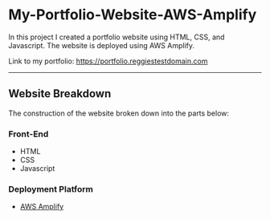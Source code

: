# My-Portfolio-Website-AWS-Amplify
In this project I created a portfolio website using HTML, CSS, and Javascript. The website is deployed using AWS Amplify.

Link to my portfolio: https://portfolio.reggiestestdomain.com


---

## Website Breakdown

The construction of the website broken down into the parts below:

### Front-End

- HTML
- CSS
- Javascript

### Deployment Platform

- [AWS Amplify](https://aws.amazon.com/amplify/)
